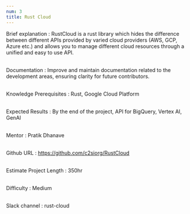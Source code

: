 ```yaml
---
num: 3
title: Rust Cloud
---
```


Brief explanation 
: RustCloud  is a rust library which hides the difference between different APIs provided by varied cloud providers (AWS, GCP, Azure etc.) and allows you to manage different cloud resources through a unified and easy to use API.
<br><br>

Documentation
: Improve and maintain documentation related to the development areas, ensuring clarity for future contributors.
<br><br>

Knowledge Prerequisites
:  Rust, Google Cloud Platform 
<br><br>

Expected Results
: By the end of the project, API for BigQuery, Vertex AI, GenAI 
<br><br>

Mentor
: Pratik Dhanave
<br><br>

Github URL
: <https://github.com/c2siorg/RustCloud>
<br><br>

Estimate Project Length
: 350hr
<br><br>

Difficulty
:  Medium
<br><br>

Slack channel
: rust-cloud
<br><br>
